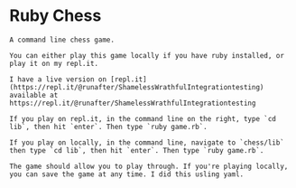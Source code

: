 # Ruby Chess


    A command line chess game.  
      
    You can either play this game locally if you have ruby installed, or play it on my repl.it.  
      
    I have a live version on [repl.it](https://repl.it/@runafter/ShamelessWrathfulIntegrationtesting) available at https://repl.it/@runafter/ShamelessWrathfulIntegrationtesting
      
    If you play on repl.it, in the command line on the right, type `cd lib`, then hit `enter`. Then type `ruby game.rb`.  
      
    If you play on locally, in the command line, navigate to `chess/lib` then type `cd lib`, then hit `enter`. Then type `ruby game.rb`.  
      
    The game should allow you to play through. If you're playing locally, you can save the game at any time. I did this usling yaml.
